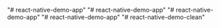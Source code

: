 "# react-native-demo-app" 
"# react-native-demo-app" 
"# react-native-demo-app" 
"# react-native-demo-app" 
"# react-native-demo-clean" 
